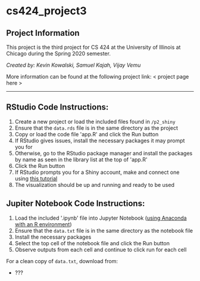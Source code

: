 # cs424_project3

## Project Information

This project is the third project for CS 424 at the University of Illinois at Chicago during the Spring 2020 semester.

*Created by: Kevin Kowalski, Samuel Kajah, Vijay Vemu*

More information can be found at the following project link: < project page here >

---

## RStudio Code Instructions:

1. Create a new project or load the included files found in `/p2_shiny`
2. Ensure that the `data.rds` file is in the same directory as the project
3. Copy or load the code file 'app.R' and click the Run button
4. If RStudio gives issues, install the necessary packages it may prompt you for
5. Otherwise, go to the RStudio package manager and install the packages by name as seen in the library list at the top of 'app.R'
6. Click the Run button
7. If RStudio prompts you for a Shiny account, make and connect one using [this tutorial](https://shiny.rstudio.com/tutorial/)
8. The visualization should be up and running and ready to be used

## Jupiter Notebook Code Instructions:

1. Load the included '.ipynb' file into Jupyter Notebook ([using Anaconda with an R environment](https://docs.anaconda.com/anaconda/navigator/tutorials/r-lang/))
2. Ensure that the `data.txt` file is in the same directory as the notebook file
3. Install the necessary packages 
4. Select the top cell of the notebook file and click the Run button
5. Observe outputs from each cell and continue to click run for each cell

For a clean copy of `data.txt`, download from: 
* ???
